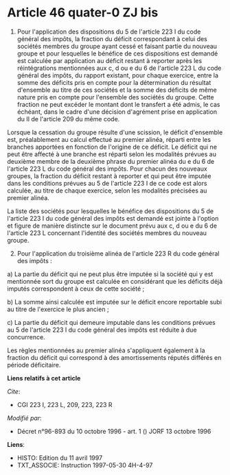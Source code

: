 # Article 46 quater-0 ZJ bis

1. Pour l'application des dispositions du 5 de l'article 223 I du code général des impôts, la fraction du déficit
correspondant à celui des sociétés membres du groupe ayant cessé et faisant partie du nouveau groupe et pour lesquelles le
bénéfice de ces dispositions est demandé est calculée par application au déficit restant à reporter après les réintégrations
mentionnées aux c, d ou e du 6 de l'article 223 L du code général des impôts, du rapport existant, pour chaque exercice,
entre la somme des déficits pris en compte pour la détermination du résultat d'ensemble au titre de ces sociétés et la somme
des déficits de même nature pris en compte pour l'ensemble des sociétés du groupe. Cette fraction ne peut excéder le montant
dont le transfert a été admis, le cas échéant, dans le cadre d'une décision d'agrément prise en application du II de
l'article 209 du même code.

Lorsque la cessation du groupe résulte d'une scission, le déficit d'ensemble est, préalablement au calcul effectué au premier
alinéa, réparti entre les branches apportées en fonction de l'origine de ce déficit. Le déficit qui ne peut être affecté à
une branche est réparti selon les modalités prévues au deuxième membre de la deuxième phrase du premier alinéa du e du 6 de
l'article 223 L du code général des impôts. Pour chacun des nouveaux groupes, la fraction du déficit restant à reporter et
qui peut être imputée dans les conditions prévues au 5 de l'article 223 I de ce code est alors calculée, au titre de chaque
exercice, selon les modalités précisées au premier alinéa.

La liste des sociétés pour lesquelles le bénéfice des dispositions du 5 de l'article 223 I du code général des impôts est
demandé est jointe à l'option et figure de manière distincte sur le document prévu aux c, d ou e du 6 de l'article 223 L
concernant l'identité des sociétés membres du nouveau groupe.

2. Pour l'application du troisième alinéa de l'article 223 R du code général des impôts :

a) La partie du déficit qui ne peut plus être imputée si la société qui y est mentionnée sort du groupe est calculée en
considérant que les déficits déjà imputés correspondent à ceux de cette société ;

b) La somme ainsi calculée est imputée sur le déficit encore reportable subi au titre de l'exercice le plus ancien ;

c) La partie du déficit qui demeure imputable dans les conditions prévues au 5 de l'article 223 I du code général des impôts
est réduite à due concurrence.

Les règles mentionnées au premier alinéa s'appliquent également à la fraction du déficit qui correspond à des amortissements
réputés différés en période déficitaire.

**Liens relatifs à cet article**

_Cite_:

  - CGI 223 I, 223 L, 209, 223, 223 R

_Modifié par_:

  - Décret n°96-893 du 10 octobre 1996 - art. 1 () JORF 13 octobre 1996

**Liens**:

  - HISTO: Edition du 11 avril 1997
  - TXT_ASSOCIE: Instruction 1997-05-30 4H-4-97
